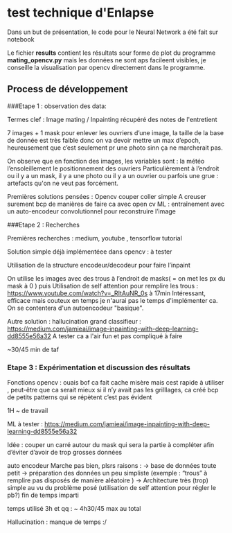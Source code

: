 # test technique d'Enlapse

Dans un but de présentation, le code pour le Neural Network a été fait sur notebook

Le fichier __results__ contient les résultats sour forme de plot du programme __mating_opencv.py__ mais les données ne sont aps facileent visibles, je conseille la visualisation par opencv directement dans le programme.

## Process de développement

###Etape 1 : observation des data:

Termes clef : Image mating / Inpainting récupéré des notes de l'entretient

7 images + 1 mask pour enlever les ouvriers d’une image, la taille de la base de donnée est très faible donc on va devoir mettre un max d’epoch, heureusement que c’est seulement pr une photo sinn ça ne marcherait pas.

On observe que en fonction des images, les variables sont :
la météo
l’ensoleillement
le positionnement des ouvriers
Particulièrement à l’endroit ou il y a un mask, il y a une photo ou il y a un ouvrier ou parfois une grue : artefacts qu'on ne veut pas forcément.

Premières solutions pensées :
Opencv couper coller simple
A creuser surement bcp de manières de faire ca avec open cv
ML : entraînement avec un auto-encodeur convolutionnel pour reconstruire l’image


###Etape 2 : Recherches

Premières recherches : medium,  youtube , tensorflow tutorial

Solution simple déjà implémentéee dans opencv : à tester

Utilisation de la structure encodeur/decodeur pour faire l’inpaint

On utilise les images avec des trous à l’endroit de masks( = on met les px du mask à 0 ) puis
Utilisation de self attention pour remplire les trous :
https://www.youtube.com/watch?v=_RItAuNR_0s à 17min Intéressant, efficace mais couteux en temps je n'aurai pas le temps d'implémenter ca. On se contentera d'un autoencodeur "basique".

Autre solution : hallucination grand classifieur :
https://medium.com/jamieai/image-inpainting-with-deep-learning-dd8555e56a32
A tester ca a l'air fun et pas compliqué à faire

~30/45 min de taf

### Etape 3 : Expérimentation  et discussion des résultats

Fonctions opencv :
ouais bof ca fait cache misère mais cest rapide à utiliser , peut-être que ca serait mieux si il n’y avait pas les grilllages, ca créé bcp de petits patterns qui se répètent c’est pas évident

1H ~ de travail

ML à tester :
https://medium.com/jamieai/image-inpainting-with-deep-learning-dd8555e56a32

Idée : couper un carré autour du mask qui sera la partie à compléter afin d’éviter d’avoir de trop grosses données

auto encodeur
Marche pas bien, plsrs raisons :
    → base de données toute petit
→ préparation des données un peu simpliste (exemple : “trous” à remplire pas disposés de manière aléatoire )
    → Architecture très (trop) simple au vu du problème posé (utilisation de self attention pour régler le pb?)
fin de temps imparti

temps utilisé 3h et qq  : ~ 4h30/45 max au total

Hallucination : manque de temps :/
